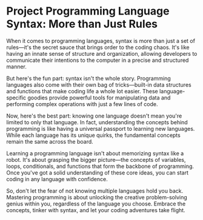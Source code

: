 # Project Programming Language Syntax: More than Just Rules

<p style="text-align: justified;">
  When it comes to programming languages, syntax is more than just a set of rules—it's the secret sauce that brings order to the coding chaos. It's like having an innate sense of structure and organization, allowing developers to communicate their intentions to the computer in a precise and structured manner.
  
  But here's the fun part: syntax isn't the whole story. Programming languages also come with their own bag of tricks—built-in data structures and functions that make coding life a whole lot easier. These language-specific goodies provide powerful tools for manipulating data and performing complex operations with just a few lines of code.
  
  Now, here's the best part: knowing one language doesn't mean you're limited to only that language. In fact, understanding the concepts behind programming is like having a universal passport to learning new languages. While each language has its unique quirks, the fundamental concepts remain the same across the board.
  
  Learning a programming language isn't about memorizing syntax like a robot. It's about grasping the bigger picture—the concepts of variables, loops, conditionals, and functions that form the backbone of programming. Once you've got a solid understanding of these core ideas, you can start coding in any language with confidence.
  
  So, don't let the fear of not knowing multiple languages hold you back. Mastering programming is about unlocking the creative problem-solving genius within you, regardless of the language you choose. Embrace the concepts, tinker with syntax, and let your coding adventures take flight.
</p>
